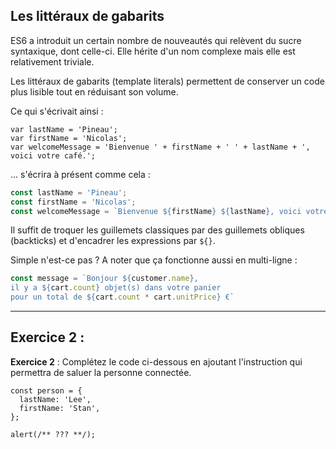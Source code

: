 ## Les littéraux de gabarits

ES6 a introduit un certain nombre de nouveautés qui relèvent du sucre syntaxique, dont celle-ci. Elle hérite d'un nom complexe mais elle est relativement triviale.

Les littéraux de gabarits (template literals) permettent de conserver un code plus lisible tout en réduisant son volume.

Ce qui s'écrivait ainsi :
```javascript_before
var lastName = 'Pineau';
var firstName = 'Nicolas';
var welcomeMessage = 'Bienvenue ' + firstName + ' ' + lastName + ', voici votre café.';
```

... s'écrira à présent comme cela :
```javascript
const lastName = 'Pineau';
const firstName = 'Nicolas';
const welcomeMessage = `Bienvenue ${firstName} ${lastName}, voici votre café.`;
```

Il suffit de troquer les guillemets classiques par des guillemets obliques (backticks) et d'encadrer les expressions par `${}`. 

Simple n'est-ce pas ? A noter que ça fonctionne aussi en multi-ligne :

```javascript
const message = `Bonjour ${customer.name},
il y a ${cart.count} objet(s) dans votre panier
pour un total de ${cart.count * cart.unitPrice} €`
```

---

## Exercice 2 :

<div role="alert" class="alert alert-info show">
    <b>Exercice 2</b> : Complétez le code ci-dessous en ajoutant l'instruction qui permettra de saluer la personne connectée.
</div>

```javascript_exercise2
const person = {
  lastName: 'Lee',
  firstName: 'Stan',
};

alert(/** ??? **/);
```
